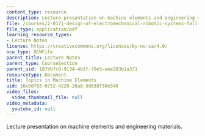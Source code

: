 ```yaml
---
content_type: resource
description: Lecture presentation on machine elements and engineering materials.
file: /courses/2-017j-design-of-electromechanical-robotic-systems-fall-2009/16cb0f850752422026a85d838f30e340_MIT2_017JF09_machines.pdf
file_type: application/pdf
learning_resource_types:
- Lecture Notes
license: https://creativecommons.org/licenses/by-nc-sa/4.0/
ocw_type: OCWFile
parent_title: Lecture Notes
parent_type: CourseSection
parent_uid: 107bb7c0-9134-4b2f-70e5-eee203b1a371
resourcetype: Document
title: Topics in Machine Elements
uid: 16cb0f85-0752-4220-26a8-5d838f30e340
video_files:
  video_thumbnail_file: null
video_metadata:
  youtube_id: null
---
```

Lecture presentation on machine elements and engineering materials.